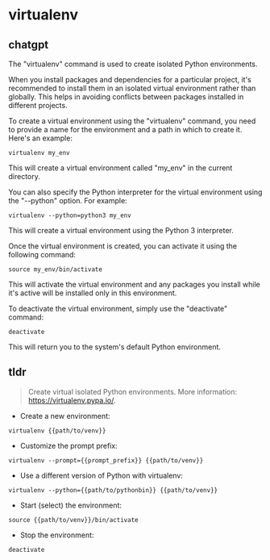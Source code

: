 # virtualenv 
## chatgpt 
The "virtualenv" command is used to create isolated Python environments. 

When you install packages and dependencies for a particular project, it's recommended to install them in an isolated virtual environment rather than globally. This helps in avoiding conflicts between packages installed in different projects.

To create a virtual environment using the "virtualenv" command, you need to provide a name for the environment and a path in which to create it. Here's an example:

```
virtualenv my_env
```

This will create a virtual environment called "my_env" in the current directory.

You can also specify the Python interpreter for the virtual environment using the "--python" option. For example:

```
virtualenv --python=python3 my_env
```

This will create a virtual environment using the Python 3 interpreter.

Once the virtual environment is created, you can activate it using the following command:

```
source my_env/bin/activate
```

This will activate the virtual environment and any packages you install while it's active will be installed only in this environment.

To deactivate the virtual environment, simply use the "deactivate" command:

```
deactivate
```

This will return you to the system's default Python environment. 

## tldr 
 
> Create virtual isolated Python environments.
> More information: <https://virtualenv.pypa.io/>.

- Create a new environment:

`virtualenv {{path/to/venv}}`

- Customize the prompt prefix:

`virtualenv --prompt={{prompt_prefix}} {{path/to/venv}}`

- Use a different version of Python with virtualenv:

`virtualenv --python={{path/to/pythonbin}} {{path/to/venv}}`

- Start (select) the environment:

`source {{path/to/venv}}/bin/activate`

- Stop the environment:

`deactivate`
